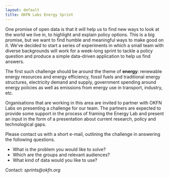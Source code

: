 ```yaml
---
layout: default
title: OKFN Labs Energy Sprint
---
```


<p class="teaser">One promise of open data is that it will help us to find new ways to look at the world we live in, to highlight and explain policy options. This is a big promise, but we want to find humble and meaningful ways to make good on it. We’ve decided to start a series of experiments in which a small team with diverse backgrounds will work for a week-long sprint to tackle a policy question and produce a simple data-driven application to help us find answers.</p>

<p>The first such challenge should be around the theme of <strong>energy</strong>: renewable energy resources and energy efficiency, fossil fuels and traditional energy structures, electricity demand and supply, government spending around energy policies as well as emissions from energy use in transport, industry, etc.</p>

<p>Organisations that are working in this area are invited to partner with OKFN Labs on presenting a challenge for our team. The partners are expected to provide some support in the process of framing the Energy Lab and present an input in the form of a presentation about current research, policy and technological gaps.</p>

<p>Please contact us with a short e-mail, outlining the challenge in answering the following questions.</p>

<ul>
  <li>What is the problem you would like to solve?</li>
  <li>Which are the groups and relevant audiences?</li>
  <li>What kind of data would you like to use?</li>
</ul>

<p>
Contact: <em>sprints@okfn.org</em>
</p>
